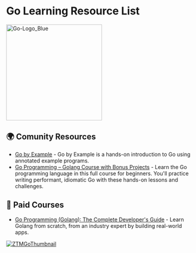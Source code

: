 # Go Learning Resource List

<img src="https://go.dev/blog/go-brand/Go-Logo/SVG/Go-Logo_Blue.svg" alt="Go-Logo_Blue" height="256">

## 🌍 Comunity Resources

- [Go by Example](https://gobyexample.com/) - Go by Example is a hands-on introduction to Go using annotated example programs.
- [Go Programming – Golang Course with Bonus Projects](https://youtu.be/un6ZyFkqFKo) - Learn the Go programming language in this full course for beginners. You'll practice writing performant, idiomatic Go with these hands-on lessons and challenges.

## 💸 Paid Courses

- [Go Programming (Golang): The Complete Developer's Guide](https://zerotomastery.io/courses/learn-golang/) - Learn Golang from scratch, from an industry expert by building real-world apps.

[![ZTMGoThumbnail](https://images.ctfassets.net/aq13lwl6616q/3947SP4t8nfsq5jjfD8p6R/ea671dd04cb0530700e458e80137231f/4439140_b5f1_3.jpeg?w=500&fm=webp)](https://zerotomastery.io/courses/learn-golang/)
